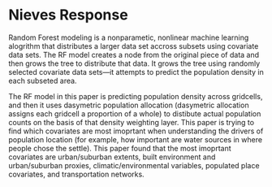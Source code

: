 # Nieves Response

Random Forest modeling is a nonparametic, nonlinear machine learning alogrithm that distributes a larger data set accross subsets using covariate data sets. The RF model creates a node from the original piece of data and then grows the tree to distribute that data. It grows the tree using randomly selected covariate data sets—it attempts to predict the population density in each subseted area. 


The RF model in this paper is predicting population density across gridcells, and then it uses dasymetric population allocation (dasymetric allocation assigns each gridcell a proportion of a whole) to distibute actual population counts on the basis of that density weighting layer. This paper is trying to find which covariates are most imoprtant when understanding the drivers of population location (for example, how important are water sources in where people chose the settle). This paper found that the most imoprtant covariates are urban/suburban extents, built environment and urban/suburban proxies, climatic/environmental variables, populated place covariates, and transportation networks.


